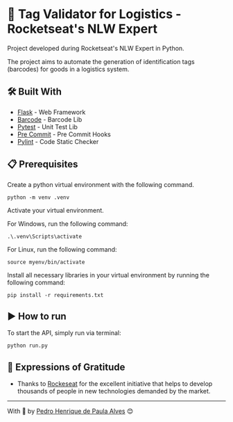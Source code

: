 # 🚀 Tag Validator for Logistics - Rocketseat's NLW Expert

Project developed during Rocketseat's NLW Expert in Python.

The project aims to automate the generation of identification tags (barcodes) for goods in a logistics system.

## 🛠️ Built With

* [Flask](https://flask.palletsprojects.com/) - Web Framework
* [Barcode](https://pypi.org/project/python-barcode/) - Barcode Lib
* [Pytest](https://docs.pytest.org/en/8.0.x/) - Unit Test Lib
* [Pre Commit](https://pre-commit.com/) - Pre Commit Hooks
* [Pylint](https://pypi.org/project/pylint/) - Code Static Checker

## 📋 Prerequisites

Create a python virtual environment with the following command.

```
python -m venv .venv
```

Activate your virtual environment.

For Windows, run the following command:

```
.\.venv\Scripts\activate
```

For Linux, run the following command:

```
source myenv/bin/activate
```
Install all necessary libraries in your virtual environment by running the following command:

```
pip install -r requirements.txt
```

## ▶️ How to run

To start the API, simply run via terminal:

```
python run.py
```

## 🎁 Expressions of Gratitude

* Thanks to [Rockeseat](https://www.rocketseat.com.br/) for the excellent initiative that helps to develop thousands of people in new technologies demanded by the market.

---
With 🧡 by [Pedro Henrique de Paula Alves](https://github.com/phdepaula) 😊